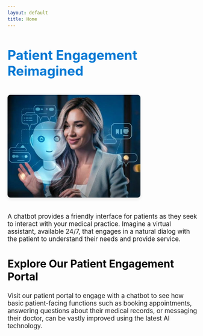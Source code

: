 ```yaml
---
layout: default
title: Home
---
```


<h1 style="color: #0078d4; font-size: 2.5em; font-weight: bold;">Patient Engagement Reimagined</h1>

<img src="/assets/images/patient-engagement.jpg" alt="Patient engaging with medical technology" style="width: 70%; max-width: 600px; margin: 20px 0; border-radius: 8px; box-shadow: 0 4px 8px rgba(0,0,0,0.1);">

<p style="font-size: 1.2em;">A chatbot provides a friendly interface for patients as they seek to interact with your medical practice. Imagine a virtual assistant, available 24/7, that engages in a natural dialog with the patient to understand their needs and provide service.</p>

<h2 style="color: #000000; font-size: 2em; font-weight: bold;">Explore Our Patient Engagement Portal</h2>

<p style="font-size: 1.2em;">Visit our patient portal to engage with a chatbot to see how basic patient-facing functions such as booking appointments, answering questions about their medical records, or messaging their doctor, can be vastly improved using the latest AI technology.</p>
